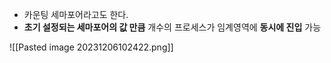 - 카운팅 세마포어라고도 한다.
- **초기 설정되는 세마포어의 값 만큼** 개수의 프로세스가 임계영역에 **동시에 진입** 가능

![[Pasted image 20231206102422.png]]